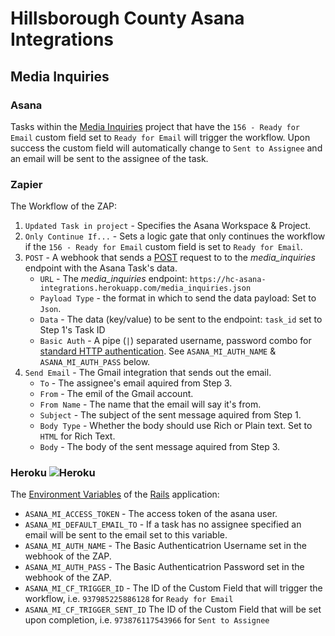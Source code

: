 # Hillsborough County Asana Integrations

## Media Inquiries

### Asana

Tasks within the [Media Inquiries](https://app.asana.com/0/823353078566958/823353078566958) project that have the `156 - Ready for Email` custom field set to `Ready for Email` will trigger the workflow. Upon success the custom field will automatically change to `Sent to Assignee` and an email will be sent to the assignee of the task.

### Zapier

The Workflow of the ZAP:

1. `Updated Task in project` - Specifies the Asana Workspace & Project.
2.  `Only Continue If...` - Sets a logic gate that only continues the workflow if the `156 - Ready for Email` custom field is set to `Ready for Email`.
3.  `POST` - A webhook that sends a [POST](https://developer.mozilla.org/en-US/docs/Web/HTTP/Methods/POST) request to to the _media_inquiries_ endpoint with the Asana Task's data.
    * `URL` - The _media_inquiries_ endpoint:  `https://hc-asana-integrations.herokuapp.com/media_inquiries.json`
    * `Payload Type` - the format in which to send the data payload: Set to `Json`.
    * `Data` - The data (key/value) to be sent to the endpoint: `task_id` set to Step 1's Task ID
    * `Basic Auth` - A pipe (`|`) separated username, password combo for [standard HTTP authentication](https://developer.mozilla.org/en-US/docs/Web/HTTP/Authentication). See `ASANA_MI_AUTH_NAME` & `ASANA_MI_AUTH_PASS` below.
4. `Send Email` - The Gmail integration that sends out the email.
    * `To` - The assignee's email aquired from Step 3.
    * `From` - The emil of the Gmail account.
    * `From Name` - The name that the email will say it's from.
    * `Subject` - The subject of the sent message aquired from Step 1.
    * `Body Type` - Whether the body should use Rich or Plain text. Set to `HTML` for Rich Text.
    * `Body` - The body of the sent message aquired from Step 3.

### Heroku ![Heroku](https://heroku-badge.herokuapp.com/?app=hc-asana-integrations)

The [Environment Variables](https://devcenter.heroku.com/articles/config-vars) of the [Rails](https://rubyonrails.org/) application:

* `ASANA_MI_ACCESS_TOKEN` - The access token of the asana user.
* `ASANA_MI_DEFAULT_EMAIL_TO` - If a task has no assignee specified an email will be sent to the email set to this variable.
* `ASANA_MI_AUTH_NAME` - The Basic Authenticatrion Username set in the webhook of the ZAP.
* `ASANA_MI_AUTH_PASS` - The Basic Authenticatrion Password set in the webhook of the ZAP.
* `ASANA_MI_CF_TRIGGER_ID` - The ID of the Custom Field that will trigger the workflow, i.e. `937985225886128` for `Ready for Email`
* `ASANA_MI_CF_TRIGGER_SENT_ID` The ID of the Custom Field that will be set upon completion, i.e. `973876117543966` for `Sent to Assignee`
